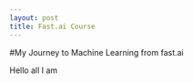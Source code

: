 ```yaml
---
layout: post
title: Fast.ai Course
---
```


#My Journey to Machine Learning from fast.ai

Hello all I am 